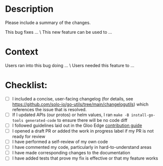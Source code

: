 # Description

Please include a summary of the changes.

This bug fixes ... \ This new feature can be used to ...

# Context

Users ran into this bug doing ... \ Users needed this feature to ...

# Checklist:

- [ ] I included a concise, user-facing changelog (for details, see https://github.com/solo-io/go-utils/tree/main/changelogutils) which references the issue that is resolved.
- [ ] If I updated APIs (our protos) or helm values, I ran `make -B install-go-tools generated-code` to ensure there will be no code diff
- [ ] I followed guidelines laid out in the Gloo Edge [contribution guide](https://docs.solo.io/gloo-edge/latest/contributing/)
- [ ] I opened a draft PR or added the work in progress label if my PR is not ready for review
- [ ] I have performed a self-review of my own code
- [ ] I have commented my code, particularly in hard-to-understand areas
- [ ] I have made corresponding changes to the documentation
- [ ] I have added tests that prove my fix is effective or that my feature works
